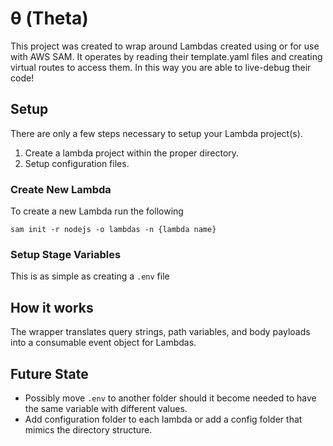 # θ (Theta)

This project was created to wrap around Lambdas created using or for use with AWS SAM.  It operates by reading their 
template.yaml files and creating virtual routes to access them.  In this way you are able to live-debug their code!

## Setup

There are only a few steps necessary to setup your Lambda project(s).

1. Create a lambda project within the proper directory.
2. Setup configuration files.

### Create New Lambda
To create a new Lambda run the following

```shell script
sam init -r nodejs -o lambdas -n {lambda name}
```

### Setup Stage Variables

This is as simple as creating a `.env` file

## How it works
The wrapper translates query strings, path variables, and body payloads into a consumable event object for Lambdas.


## Future State

* Possibly move `.env` to another folder should it become needed to have the same variable with different values.
* Add configuration folder to each lambda or add a config folder that mimics the directory structure.